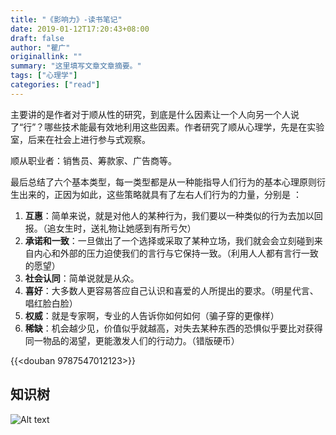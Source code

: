 ```yaml
---
title: "《影响力》-读书笔记"
date: 2019-01-12T17:20:43+08:00
draft: false
author: "瞿广"
originallink: ""
summary: "这里填写文章文章摘要。"
tags: ["心理学"]
categories: ["read"]
---
```




主要讲的是作者对于顺从性的研究，到底是什么因素让一个人向另一个人说了“行”？哪些技术能最有效地利用这些因素。作者研究了顺从心理学，先是在实验室，后来在社会上进行参与式观察。


顺从职业者：销售员、筹款家、广告商等。

最后总结了六个基本类型，每一类型都是从一种能指导人们行为的基本心理原则衍生出来的，正因为如此，这些策略就具有了左右人们行为的力量，分别是 ：

<!--more-->

1. **互惠**：简单来说，就是对他人的某种行为，我们要以一种类似的行为去加以回报。（追女生时，送礼物让她感到有所亏欠）
2. **承诺和一致**：一旦做出了一个选择或采取了某种立场，我们就会会立刻碰到来自内心和外部的压力迫使我们的言行与它保持一致。（利用人人都有言行一致的愿望）
3. **社会认同**：简单说就是从众。
4. **喜好**：大多数人更容易答应自己认识和喜爱的人所提出的要求。（明星代言、唱红脸白脸）
5. **权威**：就是专家啊，专业的人告诉你如何如何（骗子穿的更像样）
6. **稀缺**：机会越少见，价值似乎就越高，对失去某种东西的恐惧似乎要比对获得同一物品的渴望，更能激发人们的行动力。（错版硬币）

{{<douban 9787547012123>}}

## 知识树
![Alt text](/img/read-note/influence.png)